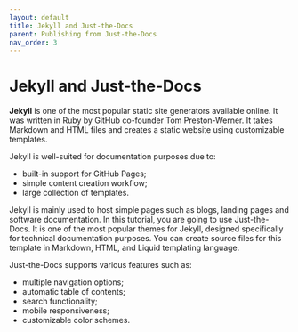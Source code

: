 ```yaml
---
layout: default
title: Jekyll and Just-the-Docs
parent: Publishing from Just-the-Docs
nav_order: 3
---
```


# Jekyll and Just-the-Docs 

**Jekyll** is one of the most popular static site generators available online. It was written in Ruby by GitHub co-founder Tom Preston-Werner. It takes Markdown and HTML files and creates a static website using customizable templates. 

Jekyll is well-suited for documentation purposes due to:

* built-in support for GitHub Pages;
* simple content creation workflow;
* large collection of templates.

Jekyll is mainly used to host simple pages such as blogs, landing pages and software documentation. In this tutorial, you are going to use Just-the-Docs. It is one of the most popular themes for Jekyll, designed specifically for technical documentation purposes. You can create source files for this template in Markdown, HTML, and Liquid templating language.

Just-the-Docs supports various features such as:

* multiple navigation options;
* automatic table of contents;
* search functionality;
* mobile responsiveness;
* customizable color schemes.